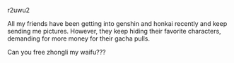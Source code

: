r2uwu2

All my friends have been getting into genshin and honkai recently and keep sending me pictures. However, they keep hiding their favorite characters, demanding for more money for their gacha pulls.

Can you free zhongli my waifu???
